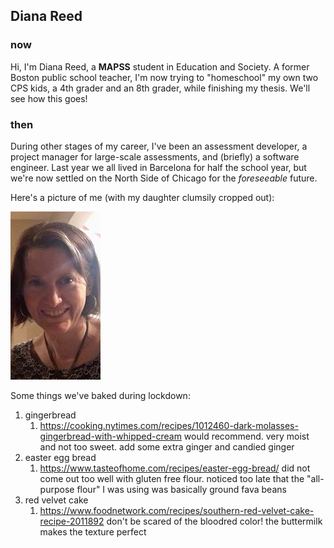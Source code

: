 ## Diana Reed

### now
Hi, I'm Diana Reed, a **MAPSS** student in Education and Society. A former Boston public school teacher, I'm now trying to "homeschool" my own two CPS kids, a 4th grader and an 8th grader, while finishing my thesis. We'll see how this goes!

### then
During other stages of my career, I've been an assessment developer, a project manager for large-scale assessments, and (briefly) a software engineer. Last year we all lived in Barcelona for half the school year, but we're now settled on the North Side of Chicago for the *foreseeable* future. 

Here's a picture of me (with my daughter clumsily cropped out):

![picture of me](/face.jpg)

Some things we've baked during lockdown: 
1. gingerbread 
    1. https://cooking.nytimes.com/recipes/1012460-dark-molasses-gingerbread-with-whipped-cream would recommend. very moist and not too sweet. add some extra ginger and candied ginger
1. easter egg bread    
    1. https://www.tasteofhome.com/recipes/easter-egg-bread/ did not come out too well with gluten free flour. noticed too late that the "all-purpose flour" I was using was basically ground fava beans
1. red velvet cake 
    1. https://www.foodnetwork.com/recipes/southern-red-velvet-cake-recipe-2011892 don't be scared of the bloodred color! the buttermilk makes the texture perfect
